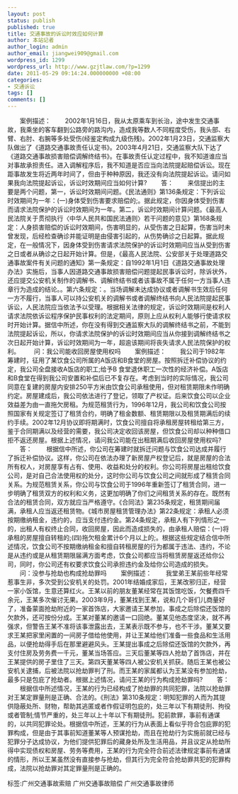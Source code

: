 ```yaml
---
layout: post
status: publish
published: true
title: 交通事故的诉讼时效应如何计算
author: 本站记者
author_login: admin
author_email: jiangwei909@gmail.com
wordpress_id: 1299
wordpress_url: http://www.gzjtlaw.com/?p=1299
date: 2011-05-29 09:14:24.000000000 +08:00
categories:
- 交通诉讼
tags: []
comments: []
---
```

　　案例描述：　　2002年1月16日，我从太原乘车到长治，途中发生交通事故，我乘坐的客车翻到公路旁的路沟内，造成我等数人不同程度受伤，我头部、右臂、右肘、右腕等多处受伤(经鉴定构成九级伤残)。2002年1月23日，交通监察大队做出了《道路交通事故责任认定书》。2003年4月21日，交通监察大队下达了《道路交通事故损害赔偿调解终结书》。在事故责任认定过程中，我不知道谁应当对事故承担责任。进入调解程序后，我不知道是否应当向法院提起赔偿诉讼。现在距事故发生将近两年时间了，但由于种种原因，我还没有向法院提起诉讼。请问如果我向法院提起诉讼，诉讼时效期间应当如何计算?　　答：　　来信提出的主要是两个问题，第一，诉讼时效期间问题。《民法通则》第136条规定：下列诉讼时效期间为一年：(一)身体受到伤害要求赔偿的;。据此规定，你因身体受到伤害而请求法院保护的诉讼时效期间为一年。第二，诉讼时效期间计算问题。《最高人民法院关于贯彻执行〈中华人民共和国民法通则〉若干问题的意见》第168条规定：人身损害赔偿的诉讼时效期间，伤害明显的，从受伤害之日起算，伤害当时未曾发现，后经检查确诊并能证明是由侵害引起的，从伤势确诊之日起算。据此规定，在一般情况下，因身体受到伤害请求法院保护的诉讼时效期间应当从受到伤害之日或者从确诊之日起开始计算。但是，《最高人民法院、公安部关于处理道路交通事故案件有关问题的通知》第一条规定：自1992年1月1日《道路交通事故处理办法》实施后，当事人因道路交通事故损害赔偿问题提起民事诉讼时，除诉状外，还应提交公安机关制作的调解书、调解终结书或者该事故不属于任何一方当事人违章行为造成的结论。。第六条规定：。当场调解未达成协议或者调解书生效后任何一方不履行，当事人可以持公安机关的调解书或者调解终结书向人民法院提起民事诉讼，人民法院应当依法予以受理。根据相关法律的规定，诉讼时效期间是权利人请求法院依诉讼程序保护民事权利的法定期间，原则上应从权利人能够行使请求权时开始计算。据信中所述，你在没有得到交通监察大队的调解终结书之前，不能到法院提起诉讼，所以，你请求法院保护的诉讼时效期间应当从你接到调解终结书之次日起开始计算，诉讼时效期间为一年，超逾该期间将丧失请求人民法院保护的权利。　　问：我公司能收回房屋使用权吗　　案例描述：　　我公司于1982年筹建时，征用了某饮食公司所属的A饭店和B食堂的房屋。按照拆迁补偿协议的约定，我公司全盘接收A饭店的职工;给予B 食堂退休职工一次性的经济补偿。A饭店和B食堂在得到我公司安置和补偿后已不复存在。考虑到当时的实际情况，我公司同意在复建的房屋内安排250平方米由饮食公司承租使用，但对租赁期限未作明确约定。房屋建成后，我公司依法进行了登记，领取了产权证。后来饮食公司以企业效益差为由一直拖欠房租。为规范租赁行为，1996年12月，我公司和饮食公司按照国家有关规定签订了租赁合约，明确了租金数额、租赁期限以及租赁期满后的续约手续。2002年12月协议即将期满时，饮食公司擅自将承租房屋转租给第三方，鉴于合同期满以及经营的需要，我公司决定收回该房屋，但饮食公司却以种种借口拒不返还房屋。根据上述情况，请问我公司能在出租期满后收回房屋使用权吗?　　答：　　根据信中所述，你公司在筹建时就拆迁问题与饮食公司达成并履行了拆迁补偿协议。这样，你公司在依法办理了新房屋产权登记后，就是房屋的合法所有权人，对房屋享有占有、使用、收益和处分的权利。你公司将房屋出租给饮食公司，是对自己合法使用权的处分，这时你公司与饮食公司之间就形成了租赁合同关系。为规范租赁关系，你公司与饮食公司于1996年重新签订了租赁合同，进一步明确了租赁双方的权利和义务，这更加明确了你们之间租赁关系的存在。既然有合法的租赁合同，双方就应当严格遵守。《合同法》第235条规定，租赁期间届满，承租人应当返还租赁物。《城市房屋租赁管理办法》第22条规定：承租人必须按期缴纳租金，违约的，应当支付违约金。第24条规定，承租人有下列情形之一的，出租人有权终止合同，收回房屋，因此而造成损失的，由承租人赔偿：(一)将承租的房屋擅自转租的;(四)拖欠租金累计6个月以上的;。根据这些规定结合信中所述情况，饮食公司不按期缴纳租金和擅自转租房屋的行为都属于违法、违约，不论是从违约或是从租赁期限届满方面考虑，饮食公司都应当将租赁房屋返还给你公司，同时，你公司还有权要求饮食公司承担违约金及给你公司造成的损失。　　问：没参与抢劫也构成抢劫罪吗　　案例描述：　　我堂弟王某前些年经常惹事生非，多次受到公安机关的处罚。2001年结婚成家后，王某改邪归正，经营一家小饭馆，生意还算红火。王某以前的朋友董某经常在其饭馆吃饭，欠餐费四千余元，王某多次催讨无果。2003年9月，董某找到王某，说和几个哥们儿商量好了，准备蒙面抢劫附近的一家首饰店，大家邀请王某参加，事成之后除偿还饭馆的欠款外，还可按份分成。王某对董某的邀请一口回绝。董某见他态度坚决，就不再强求，但警告王某不准将该事泄露出去，王某表示既不参与，也不干涉。董某又要求王某把家里闲置的一间房子借给他使用，并让王某给他们准备一些食品和生活用品，以便抢劫得手后在那里避避风头。王某提出事成之后除偿还饭馆的欠款外，再支付住房及劳务费一千元，董某当场答应。三天后董某等四人抢劫了首饰店，并在王某提供的房子里住了三天。第四天董某等四人被公安机关抓获。随后王某也被公安机关逮捕，后被法院以抢劫罪判了刑。而王某的家属都认为王某没有参加抢劫，最多只是包庇了抢劫者。根据上述情况，请问王某的行为构成抢劫罪吗?　　答：　　根据信中所述情况，王某的行为已经构成了抢劫罪的共同犯罪，法院以抢劫罪对王某定罪量刑是正确、合法的。《刑法》第310条规定：明知犯罪的人而为其提供隐蔽处所、财物，帮助其逃匿或者作假证明包庇的，处三年以下有期徒刑、拘役或者管制;情节严重的，处三年以上十年以下有期徒刑。犯前款罪，事前有通谋的，以共同犯罪论处。根据信中所述，王某的行为从表面上看似乎符合包庇罪的犯罪构成，但是由于其事前知道董某等人预谋抢劫，而且在抢劫行为实施前就已经与犯罪分子达成协议，为他们提供犯罪后的藏身处所及生活用品，并且议定从抢劫所得中实现债权和房屋、劳务等费用，王某的行为完全符合前述法律规定事前有通谋的情形，所以王某虽然没有直接参与抢劫，但其行为完全符合抢劫罪共犯的犯罪构成，法院以抢劫罪对其定罪量刑是正确的。标签:广州交通事故索赔 广州交通事故赔偿 广州交通事故律师
